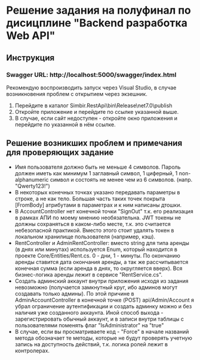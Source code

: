 # Решение задания на полуфинал по дисицплине "Backend разработка Web API"
## Инструкция
### Swagger URL: http://localhost:5000/swagger/index.html
Рекомендую воспроизводить запуск через Visual Studio, в случае возникновения проблем с открытием через экзешник.

1. Перейдите в каталог Simbir.RestApi\bin\Release\net7.0\publish
2. Откройте приложение и перейдите по ссылке указанной выше.
3. В случае, если сайт недоступен - откройте окно приложения и перейдите по указанной в нём ссылке.


## Решение возникших проблем и примечания для проверяющих задание
- Имя пользователя должно быть не меньше 4 символов. Пароль должен иметь как минимум 1 заглавный символ, 1 циферный, 1 non-alphanumeric символ и состоять не менее чем из 6 символов. (напр. "Qwerty123!")
- В некоторых конечных точках указано передавать параметры в строке, а не как тело. Большая часть таких точек покрыта [FromBody] атрибутами в параметрах и к ним написаны дтошки.
- В AccountController нет конечной точки "SignOut" т.к. его реализация в рамках АПИ по моему мнению необязательна. JWT токены не должны сохраняться в каком-либо месте, т.к. это считается небезопасной практикой. Вместо этого стоит удалять токен в локальном хранилище пользователя (например, кэш). 
- RentController и AdminRentController: вместо string для типа аренды (в днях или минутах) используется Enum, который находится в проекте Core/Entities/Rent.cs. 0 - дни, 1 - минуты. По окончанию аренды ставится дата окончания аренды, а так же рассчитывается конечная сумма (если аренда в днях, то округляется вверх). Вся бизнес-логика аренды лежит в сервисе "RentService.cs".
- Создать админский аккаунт внутри приложения исходя из задания невозможно (получается замкнутный круг, ибо админов могут создавать только админы). По этой причине в AdminAccountController в конечной точке (POST) api/Admin/Account я убрал ограничение аутентификации и создать админку можно и без наличия уже созданного аккаунта. Иной способ выхода - зарегистрировать обычный аккаунт, и в записи внутри таблицы с пользователями поменять флаг "IsAdministrator" на "true"
- В случае, если вы просматриваете код - "Force" в начале названий метода обозначает те методы, которые не будут проверять учетную запись на доступность действий, т.к. логика ролей лежит в контролерах. 
